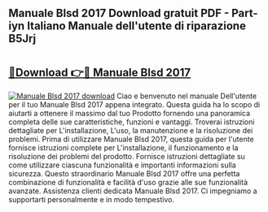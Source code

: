 ## Manuale Blsd 2017 Download gratuit PDF - Part-iyn Italiano Manuale dell'utente di riparazione B5Jrj

# <h2><a href="http://dfd3lmk.blite.top/?on=Manuale+Blsd+2017">🔗Download 👉🔴 Manuale Blsd 2017</a></h2>

[![Manuale Blsd 2017 download](https://i.imgur.com/lujVjoI.png)](http://dfd3lmk.blite.top/?on=Manuale+Blsd+2017)
Ciao e benvenuto nel manuale Dell'utente per il tuo Manuale Blsd 2017 appena integrato. Questa guida ha lo scopo di aiutarti a ottenere il massimo dal tuo Prodotto fornendo una panoramica completa delle sue caratteristiche, funzioni e vantaggi. Troverai istruzioni dettagliate per L'installazione, L'uso, la manutenzione e la risoluzione dei problemi. Prima di utilizzare Manuale Blsd 2017, questa guida per l'utente fornisce istruzioni complete per L'installazione, il funzionamento e la risoluzione dei problemi del prodotto. Fornisce istruzioni dettagliate su come utilizzare ciascuna funzionalità e importanti informazioni sulla sicurezza. Questo straordinario Manuale Blsd 2017 offre una perfetta combinazione di funzionalità e facilità d'uso grazie alle sue funzionalità avanzate. Assistenza clienti dedicata Manuale Blsd 2017. Ci impegniamo a supportarti personalmente e in modo tempestivo.
